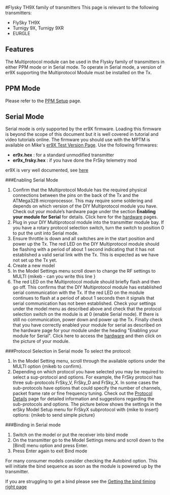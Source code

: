 #Flysky TH9X family of transmitters
This page is relevant to the following transmitters:
* FlySky TH9X
* Turnigy 9X, Turnigy 9XR
* EURGLE


## Features
The Multiprotocol module can be used in the Flysky family of transmitters in either PPM mode or in Serial mode.  To operate in Serial mode, a version of er9X supporting the Multiprotocol Module must be installed on the Tx. 

## PPM Mode
Please refer to the [PPM Setup](PPM_Setup.md) page. 


## Serial Mode
Serial mode is only supported by the er9X firmware.  Loading this firmware is beyond the scope of this document but it is well covered in tutorial and video tutorials online. The firmware you should use with the MPTM is available on Mike's [er9X Test Version Page](http://openrcforums.com/forum/viewtopic.php?f=5&t=4598). Use the following firmwares:  
 - **er9x.hex** : for a standard unmodified transmitter  
 - **er9x_frsky.hex** : if you have done the FrSky telemetry mod  
 
er9X is very well documented, see [here](http://openrcforums.com/forum/viewtopic.php?f=5&t=6473#p90349)

###Enabling Serial Mode
1. Confirm that the Multiprotocol Module has the required physical connections between the pins on the back of the Tx and the ATMega328 microprocessor.  This may require some soldering and depends on which version of the DIY Multiprotocol module you have.  Check out your module’s hardware page under the section **Enabling your module for Serial** for details. Click here for the [hardware](Hardware.md) pages.
1. Plug in your DIY Multiprotocol module into the transmitter module bay.  If you have a rotary protocol selection switch, turn the switch to position 0 to put the unit into Serial mode.  
1. Ensure throttle is down and all switches are in the start position and power up the Tx.  The red LED on the DIY Multiprotocol module should be flashing with a period of about 1 second indicating that it has not established a valid serial link with the Tx.  This is expected as we have not set up the Tx yet.
1.  Create a new model 
1. In the Model Settings menu scroll down to change the RF settings to MULTI {mikeb - can you write this line }
1. The red LED on the Multiprotocol module should briefly flash and then go off.  This confirms that the DIY Multiprotocol module has established serial communication with the Tx.  If the red LED on the module continues to flash at a period of about 1 seconds then it signals that serial communication has not been established.  Check your settings under the model menu as described above and check that the protocol selection switch on the module is at 0 (enable Serial mode).  If there is still no communication, power down and power up the Tx.  Finally check that you have correctly enabled your module for serial as described on the hardware page for your module under the heading "Enabling your module for Serial". Click here to access the [hardware](Hardware.md) and then click on the picture of your module.

###Protocol Selection in Serial mode
To select the protocol:
 1. In the Model Setting menu, scroll through the available options under the MULTI option {mikeb to confirm}.   
 1. Depending on which protocol you have selected you may be required to select a sup-protocol and options.  For example, the FrSky protocol has three sub-protocols FrSky_V, FrSky_D and FrSky_X.  In some cases the sub-protocols have options that could specify the number of channels, packet frame rate or fine frequency tuning. Check out the [Protocol Details](Protocol_Details.md) page for detailed information and suggestions regarding the sub-protocols and options. The picture below shows the settings in the erSky Model Setup menu for FrSkyX subprotocol with {mike to insert} options:
 {mikeb to send simple picture}

###Binding in Serial mode
1. Switch on the model or put the receiver into bind mode 
1. On the transmitter go to the Model Settings menu and scroll down to the [Bind] menu option and press Enter. 
1. Press Enter again to exit Bind mode 

For many consumer models consider checking the Autobind option.  This will initiate the bind sequence as soon as the module is powered up by the transmitter.

If you are struggling to get a bind please see the [Getting the bind timing right page](Bind_Timing.md)
